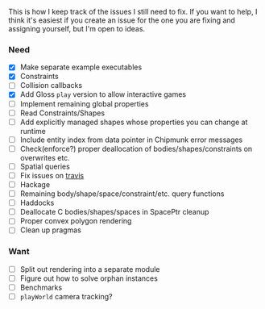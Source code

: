 This is how I keep track of the issues I still need to fix.
If you want to help, I think it's easiest if you create an issue for the one you are fixing and assigning yourself, but I'm open to ideas.

### Need
- [x] Make separate example executables
- [x] Constraints
- [ ] Collision callbacks
- [x] Add Gloss `play` version to allow interactive games
- [ ] Implement remaining global properties
- [ ] Read Constraints/Shapes
- [ ] Add explicitly managed shapes whose properties you can change at runtime
- [ ] Include entity index from data pointer in Chipmunk error messages
- [ ] Check(enforce?) proper deallocation of bodies/shapes/constraints on overwrites etc.
- [ ] Spatial queries
- [ ] Fix issues on [travis](https://travis-ci.org/jonascarpay/phycs)
- [ ] Hackage
- [ ] Remaining body/shape/space/constraint/etc. query functions
- [ ] Haddocks
- [ ] Deallocate C bodies/shapes/spaces in SpacePtr cleanup
- [ ] Proper convex polygon rendering
- [ ] Clean up pragmas

### Want
- [ ] Split out rendering into a separate module
- [ ] Figure out how to solve orphan instances
- [ ] Benchmarks
- [ ] `playWorld` camera tracking?
